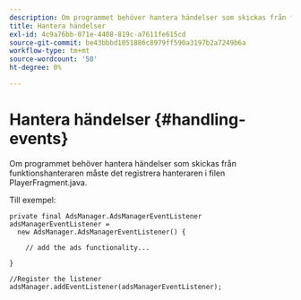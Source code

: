 ```yaml
---
description: Om programmet behöver hantera händelser som skickas från funktionshanteraren måste det registrera hanteraren i filen PlayerFragment.java.
title: Hantera händelser
exl-id: 4c9a76bb-071e-4408-819c-a7611fe615cd
source-git-commit: be43bbbd1051886c8979ff590a3197b2a7249b6a
workflow-type: tm+mt
source-wordcount: '50'
ht-degree: 0%

---
```


# Hantera händelser {#handling-events}

Om programmet behöver hantera händelser som skickas från funktionshanteraren måste det registrera hanteraren i filen PlayerFragment.java.

Till exempel:

```
private final AdsManager.AdsManagerEventListener adsManagerEventListener =  
  new AdsManager.AdsManagerEventListener() { 
 
    // add the ads functionality... 
 
} 
 
//Register the listener 
adsManager.addEventListener(adsManagerEventListener);
```
